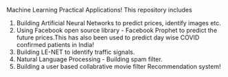Machine Learning Practical Applications!
This repository includes 
1. Building Artificial Neural Networks to predict prices, identify images etc. 
2. Using Facebook open source library - Facebook Prophet to predict the future prices.This has also been used to predict day wise COVID confirmed patients in India!
3. Building LE-NET to identify traffic signals.
4. Natural Language Processing - Building spam filter.
5. Building a user based collabrative movie filter Recommendation system!
